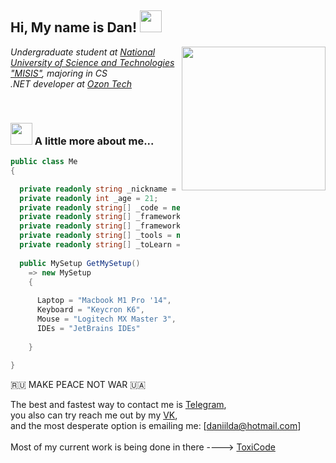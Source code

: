 <h2> Hi, My name is Dan! <img src="https://images-wixmp-ed30a86b8c4ca887773594c2.wixmp.com/f/cf21326d-2717-49d5-b176-471a8ef51eec/d8y62yc-a4500b09-e10f-484e-a09a-92e691c5676b.gif?token=eyJ0eXAiOiJKV1QiLCJhbGciOiJIUzI1NiJ9.eyJzdWIiOiJ1cm46YXBwOjdlMGQxODg5ODIyNjQzNzNhNWYwZDQxNWVhMGQyNmUwIiwiaXNzIjoidXJuOmFwcDo3ZTBkMTg4OTgyMjY0MzczYTVmMGQ0MTVlYTBkMjZlMCIsIm9iaiI6W1t7InBhdGgiOiJcL2ZcL2NmMjEzMjZkLTI3MTctNDlkNS1iMTc2LTQ3MWE4ZWY1MWVlY1wvZDh5NjJ5Yy1hNDUwMGIwOS1lMTBmLTQ4NGUtYTA5YS05MmU2OTFjNTY3NmIuZ2lmIn1dXSwiYXVkIjpbInVybjpzZXJ2aWNlOmZpbGUuZG93bmxvYWQiXX0.es7qC-M8CPkrBVIOCoUjP6UxuBE4Bf1YosgZfMWezpo" height="35"></h2>
<img align='right' src="https://media1.giphy.com/media/10dn7LeiXvMULK/giphy.gif?cid=ecf05e47r6yfdyvyerz5768job8l1ricehnf9pd38ulu1c4s&rid=giphy.gif&ct=g" width="230">
<p><em>Undergraduate student at <a href="https://en.misis.ru/">National University of Science and Technologies "MISIS"</a>, majoring in CS</br>.NET developer at <a href="https://ozon.dev/">Ozon Tech</a>
</br>
</em></p>



</br>

### <img src="https://images-wixmp-ed30a86b8c4ca887773594c2.wixmp.com/f/cf21326d-2717-49d5-b176-471a8ef51eec/d8y62yc-a4500b09-e10f-484e-a09a-92e691c5676b.gif?token=eyJ0eXAiOiJKV1QiLCJhbGciOiJIUzI1NiJ9.eyJzdWIiOiJ1cm46YXBwOjdlMGQxODg5ODIyNjQzNzNhNWYwZDQxNWVhMGQyNmUwIiwiaXNzIjoidXJuOmFwcDo3ZTBkMTg4OTgyMjY0MzczYTVmMGQ0MTVlYTBkMjZlMCIsIm9iaiI6W1t7InBhdGgiOiJcL2ZcL2NmMjEzMjZkLTI3MTctNDlkNS1iMTc2LTQ3MWE4ZWY1MWVlY1wvZDh5NjJ5Yy1hNDUwMGIwOS1lMTBmLTQ4NGUtYTA5YS05MmU2OTFjNTY3NmIuZ2lmIn1dXSwiYXVkIjpbInVybjpzZXJ2aWNlOmZpbGUuZG93bmxvYWQiXX0.es7qC-M8CPkrBVIOCoUjP6UxuBE4Bf1YosgZfMWezpo" height="35"> A little more about me...  


```C#
public class Me
{

  private readonly string _nickname = "daniilda🌈";
  private readonly int _age = 21;
  private readonly string[] _code = new [] {"C#", "TypeScript", "SQL", "HTML", "CSS"};
  private readonly string[] _frameworksAndLibrariesBack = new [] {"ASP.NET Core"};
  private readonly string[] _frameworksAndLibrariesFront = new [] {"React", "Blazor", "Vue"};
  private readonly string[] _tools = new [] {"Docker", "Kubernetes", "Git", "PostgreSQL", "MSSQL", "MongoDB", "gRPC", "Kafka", "Redis"};
  private readonly string[] _toLearn = new [] {"Flutter + Dart", "Go"}
  
  public MySetup GetMySetup()
    => new MySetup
    {
    
      Laptop = "Macbook M1 Pro '14",
      Keyboard = "Keycron K6",
      Mouse = "Logitech MX Master 3",
      IDEs = "JetBrains IDEs"  
      
    }
  
}
```

:ru: MAKE PEACE NOT WAR :ukraine:

The best and fastest way to contact me is [Telegram](https://t.me/daniilda),</br>
you also can try reach me out by my [VK](https://vk.com/daniilda),</br>
and the most desperate option is emailing me: [daniilda@hotmail.com] </br></br>
Most of my current work is being done in there ----> [ToxiCode](https://github.com/mToxicCode)


